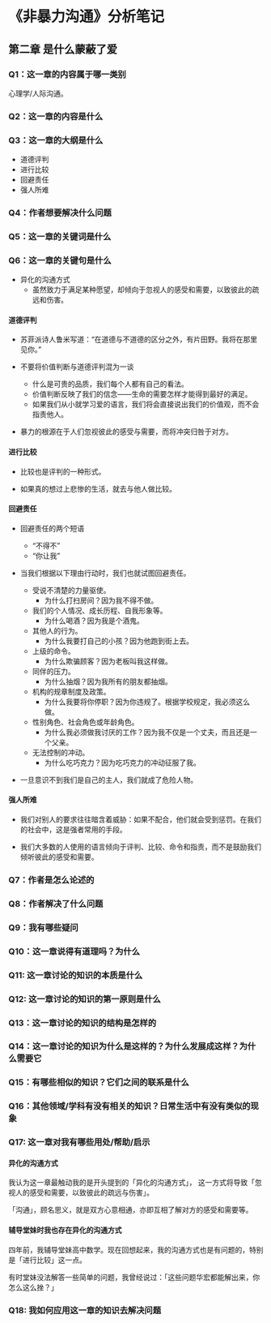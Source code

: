 # 《非暴力沟通》分析笔记

## 第二章 是什么蒙蔽了爱

### Q1：这一章的内容属于哪一类别

心理学/人际沟通。

### Q2：这一章的内容是什么

### Q3：这一章的大纲是什么

- 道德评判
- 进行比较
- 回避责任
- 强人所难

### Q4：作者想要解决什么问题

### Q5：这一章的关键词是什么

### Q6：这一章的关键句是什么

- 异化的沟通方式
  - 虽然致力于满足某种愿望，却倾向于忽视人的感受和需要，以致彼此的疏远和伤害。

#### 道德评判

- 苏菲派诗人鲁米写道：“在道德与不道德的区分之外，有片田野。我将在那里见你。”

- 不要将价值判断与道德评判混为一谈
  - 什么是可贵的品质，我们每个人都有自己的看法。
  - 价值判断反映了我们的信念——生命的需要怎样才能得到最好的满足。
  - 如果我们从小就学习爱的语言，我们将会直接说出我们的价值观，而不会指责他人。

- 暴力的根源在于人们忽视彼此的感受与需要，而将冲突归咎于对方。

#### 进行比较

- 比较也是评判的一种形式。

- 如果真的想过上悲惨的生活，就去与他人做比较。

#### 回避责任

- 回避责任的两个短语
  - “不得不”
  - “你让我”

- 当我们根据以下理由行动时，我们也就试图回避责任。
  - 受说不清楚的力量驱使。
    - 为什么打扫房间？因为我不得不做。
  - 我们的个人情况、成长历程、自我形象等。
    - 为什么喝酒？因为我是个酒鬼。
  - 其他人的行为。
    - 为什么我要打自己的小孩？因为他跑到街上去。
  - 上级的命令。
    - 为什么欺骗顾客？因为老板叫我这样做。
  - 同伴的压力。
    - 为什么抽烟？因为我所有的朋友都抽烟。
  - 机构的规章制度及政策。
    - 为什么我要将你停职？因为你违规了。根据学校规定，我必须这么做。
  - 性别角色、社会角色或年龄角色。
    - 为什么我必须做我讨厌的工作？因为我不仅是一个丈夫，而且还是一个父亲。
  - 无法控制的冲动。
    - 为什么吃巧克力？因为吃巧克力的冲动征服了我。

- 一旦意识不到我们是自己的主人，我们就成了危险人物。

#### 强人所难

- 我们对别人的要求往往暗含着威胁：如果不配合，他们就会受到惩罚。在我们的社会中，这是强者常用的手段。

- 我们大多数的人使用的语言倾向于评判、比较、命令和指责，而不是鼓励我们倾听彼此的感受和需要。

### Q7：作者是怎么论述的

### Q8：作者解决了什么问题

### Q9：我有哪些疑问

### Q10：这一章说得有道理吗？为什么

### Q11: 这一章讨论的知识的本质是什么

### Q12: 这一章讨论的知识的第一原则是什么

### Q13：这一章讨论的知识的结构是怎样的

### Q14：这一章讨论的知识为什么是这样的？为什么发展成这样？为什么需要它

### Q15：有哪些相似的知识？它们之间的联系是什么

### Q16：其他领域/学科有没有相关的知识？日常生活中有没有类似的现象

### Q17: 这一章对我有哪些用处/帮助/启示

#### 异化的沟通方式

我认为这一章最触动我的是开头提到的「异化的沟通方式」，
这一方式将导致「忽视人的感受和需要，以致彼此的疏远与伤害」。

「沟通」，顾名思义，就是双方心意相通，亦即互相了解对方的感受和需要等。

#### 辅导堂妹时我也存在异化的沟通方式

四年前，我辅导堂妹高中数学。现在回想起来，我的沟通方式也是有问题的，特别是「进行比较」这一点。

有时堂妹没法解答一些简单的问题，我曾经说过：「这些问题华宏都能解出来，你怎么这么挫？」

### Q18: 我如何应用这一章的知识去解决问题
